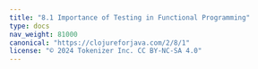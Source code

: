 ```yaml
---
title: "8.1 Importance of Testing in Functional Programming"
type: docs
nav_weight: 81000
canonical: "https://clojureforjava.com/2/8/1"
license: "© 2024 Tokenizer Inc. CC BY-NC-SA 4.0"
---
```


